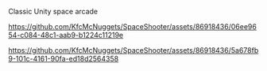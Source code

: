 Classic Unity space arcade

https://github.com/KfcMcNuggets/SpaceShooter/assets/86918436/06ee9654-c084-48c1-aab9-b1224c11219e



https://github.com/KfcMcNuggets/SpaceShooter/assets/86918436/5a678fb9-101c-4161-90fa-ed18d2564358


